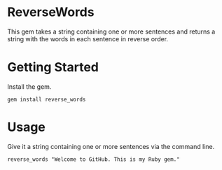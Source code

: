 ReverseWords
==================

This gem takes a string containing one or more sentences and returns a string with the words in each sentence in reverse order.

Getting Started
=====

Install the gem.
```
gem install reverse_words
```
Usage
=====

Give it a string containing one or more sentences via the command line.
```
reverse_words "Welcome to GitHub. This is my Ruby gem."
```